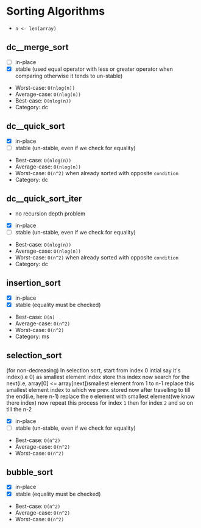 # Sorting Algorithms

- `n <- len(array)`

## dc__merge_sort

* [ ] in-place
* [x] stable (used equal operator with less or greater operator when comparing otherwise it tends to un-stable)
* Worst-case: `O(nlog(n))`
* Average-case: `O(nlog(n))`
* Best-case: `O(nlog(n))`
* Category: dc

## dc__quick_sort

* [x] in-place
* [ ] stable (un-stable, even if we check for equality)
* Best-case: `O(nlog(n))`
* Average-case: `O(nlog(n))`
* Worst-case: `O(n^2)` when already sorted with opposite `condition`
* Category: dc

## dc__quick_sort_iter

* no recursion depth problem
* [x] in-place
* [ ] stable (un-stable, even if we check for equality)
* Best-case: `O(nlog(n))`
* Average-case: `O(nlog(n))`
* Worst-case: `O(n^2)` when already sorted with opposite `condition`
* Category: dc


## insertion_sort

* [x] in-place
* [x] stable (equality must be checked)
* Best-case: `O(n)`
* Average-case: `O(n^2)`
* Worst-case: `O(n^2)`
* Category: ms

## selection_sort

(for non-decreasing)
In selection sort, start from index 0 intial say it's index(i.e 0) as smallest element index store this index
now search for the next(i.e, array[0] <= array[next])smallest element from 1 to n-1 replace this smallest element index to which we prev. stored
now after travelling to till the end(i.e, here n-1) replace the `0` element with smallest element(we know there index)
now repeat this process for index `1` then for index `2` and so on till the n-2

* [x] in-place
* [ ] stable (un-stable, even if we check for equality)
* Best-case: `O(n^2)`
* Average-case: `O(n^2)`
* Worst-case: `O(n^2)`

## bubble_sort

* [x] in-place
* [x] stable (equality must be checked) 	
* Best-case: `O(n^2)`
* Average-case: `O(n^2)`
* Worst-case: `O(n^2)`
